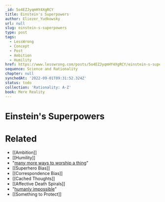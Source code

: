 ```yaml
---
_id: 5o4EZJyqmHY4XgRCY
title: Einstein's Superpowers
author: Eliezer_Yudkowsky
url: null
slug: einstein-s-superpowers
type: post
tags:
  - LessWrong
  - Concept
  - Post
  - Ambition
  - Humility
href: https://www.lesswrong.com/posts/5o4EZJyqmHY4XgRCY/einstein-s-superpowers
sequence: Science and Rationality
chapter: null
synchedAt: '2022-09-01T09:31:52.324Z'
status: todo
collection: 'Rationality: A-Z'
book: Mere Reality
---
```


# Einstein's Superpowers


# Related

- [[Ambition]]
- [[Humility]]
- "[many more ways to worship a thing](/lw/j2/explainworshipignore/)"
- [[Superhero Bias]]
- [[Correspondence Bias]]
- [[Cached Thoughts]]
- [[Affective Death Spirals]]
- "[humanly impossible](http://yudkowsky.net/singularity/aibox)"
- [[Something to Protect]]